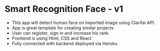 # Smart Recognition Face - v1

- This app will detect human face on imported image using Clarifai API.
- App is great template for creating similar projects
- User can register, sign in and increase his rank
- Frontend is using Html, CSS and React
- Fully connected with backend deployed via Heroku
